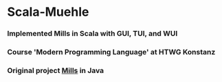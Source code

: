 # Scala-Muehle

### Implemented Mills in Scala with GUI, TUI, and WUI
### Course 'Modern Programming Language' at HTWG Konstanz

### Original project [Mills](https://github.com/LarsKnaack/de.htwg.se.muehle) in Java